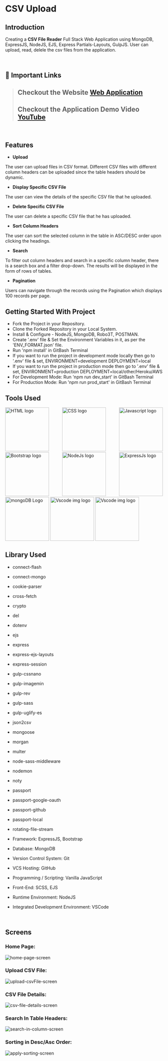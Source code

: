 # CSV Upload

## Introduction
Creating a **CSV File Reader** Full Stack Web Application using MongoDB, ExpressJS, NodeJS, EJS, Express Partials-Layouts, GulpJS. User can upload, read, delele the csv files from the application.

<br/>


## 🔗 Important Links

> ## Checkout the Website [Web Application](https://csv-upload-musz.onrender.com/)
>
> ## Checkout the Application Demo Video [YouTube]()

<br/>

## Features

- **Upload**
<p>The user can upload files in CSV format. Different CSV files with different column headers can be uploaded since the table headers should be dynamic.</p>

- **Display Specific CSV File**
<p>The user can view the details of the specific CSV file that he uploaded.</p>

- **Delete Specific CSV File**
<p>The user can delete a specific CSV file that he has uploaded.</p>

- **Sort Column Headers**
<p>The user can sort the selected column in the table in ASC/DESC order upon clicking the headings.</p>

- **Search**
<p>To filter out column headers and search in a specific column header, there is a search box and a filter drop-down.
The results will be displayed in the form of rows of tables.</p>

- **Pagination**
<p>Users can navigate through the records using the Pagination which displays 100 records per page.</p>

## Getting Started With Project
- Fork the Project in your Repository.
- Clone the Forked Repository in your Local System.
- Install & Configure - NodeJS, MongoDB, Robo3T, POSTMAN.
- Create '.env' file & Set the Environment Variables in it, as per the 'ENV_FORMAT.json' file.
- Run 'npm install' in GitBash Terminal
- If you want to run the project in development mode locally then go to '.env' file & set,
  ENVIRONMENT=development
  DEPLOYMENT=local
- If you want to run the project in production mode then go to '.env' file & set,
  ENVIRONMENT=production
  DEPLOYMENT=local/other/Heroku/AWS
- For Development Mode:
  Run 'npm run dev_start' in GitBash Terminal
- For Production Mode:
  Run 'npm run prod_start' in GitBash Terminal

## Tools Used

 <p align="justify">
<img height="140" width="140" src="https://www.w3.org/html/logo/downloads/HTML5_Logo_512.png" alt="HTML logo">
<img height="140" width="140" src="https://upload.wikimedia.org/wikipedia/commons/thumb/d/d5/CSS3_logo_and_wordmark.svg/1200px-CSS3_logo_and_wordmark.svg.png" alt="CSS logo">
<img height="140" width="140" src="https://www.freepnglogos.com/uploads/javascript-png/javascript-logo-transparent-logo-javascript-images-3.png" alt="Javascript logo">
<img height="140" width="140" src="https://upload.wikimedia.org/wikipedia/commons/thumb/b/b2/Bootstrap_logo.svg/2560px-Bootstrap_logo.svg.png" alt="Bootstrap logo">
<img height="140" width="140" src="https://www.startechup.com/wp-content/uploads/January-11-2021-Nodejs-What-it-is-used-for-and-when-where-to-use-it-for-your-enterprise-app-development.jpg" alt="NodeJs logo">
<img height="140" width="140" src="https://www.edureka.co/blog/wp-content/uploads/2019/07/express-logo.png" alt="ExpressJs logo">
<img height="140" width="140" src="https://g.foolcdn.com/art/companylogos/square/mdb.png" alt="mongoDB Logo">
<img height="140" width="140" src="https://www.pngitem.com/pimgs/m/13-131098_visual-studio-code-logo-hd-png-download.png" alt="Vscode img logo">
<img height="140" width="140" src="https://cdn.devdojo.com/images/March2016/gulpjs.png" alt="Vscode img logo">

</p>


## Library Used
- connect-flash
- connect-mongo
- cookie-parser
- cross-fetch
- crypto
- del
- dotenv
- ejs
- express
- express-ejs-layouts
- express-session
- gulp-cssnano
- gulp-imagemin
- gulp-rev
- gulp-sass
- gulp-uglify-es
- json2csv
- mongoose
- morgan
- multer
- node-sass-middleware
- nodemon
- noty
- passport
- passport-google-oauth
- passport-github
- passport-local
- rotating-file-stream

- Framework: ExpressJS, Bootstrap
- Database: MongoDB
- Version Control System: Git
- VCS Hosting: GitHub
- Programming / Scripting: Vanilla JavaScript
- Front-End: SCSS, EJS
- Runtime Environment: NodeJS
- Integrated Development Environment: VSCode


<br/>


## Screens

<p align="justify">
   
### Home Page:    
<img src="/screenshots/Home_Page.png" alt="home-page-screen">

### Upload CSV File:
<img src="/screenshots/Upload_CSV_FILE.png" alt="upload-csvFile-screen">

### CSV File Details:
<img src="/screenshots/CSV_File_details.png" alt="csv-file-details-screen">

### Search In Table Headers:
<img src="/screenshots/Search_in_column.png" alt="search-in-column-screen">

### Sorting in Desc/Asc Order:
<img src="/screenshots/Apply_Sort_on_headers.png" alt="apply-sorting-screen">


</p>
<br/>